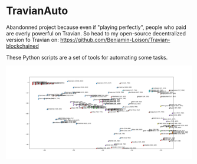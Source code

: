 # TravianAuto
Abandonned project because even if "playing perfectly", people who paid are overly powerful on Travian. So head to my open-source decentralized version fo Travian on: https://github.com/Benjamin-Loison/Travian-blockchained

These Python scripts are a set of tools for automating some tasks.

![alt text](https://raw.githubusercontent.com/Benjamin-Loison/TravianAuto/main/screens/map.png)

